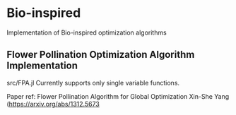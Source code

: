 # Bio-inspired
Implementation of Bio-inspired optimization algorithms


## Flower Pollination Optimization Algorithm Implementation
src/FPA.jl
Currently supports only single variable functions.

Paper ref: 
Flower Pollination Algorithm for Global Optimization Xin-She Yang (https://arxiv.org/abs/1312.5673
